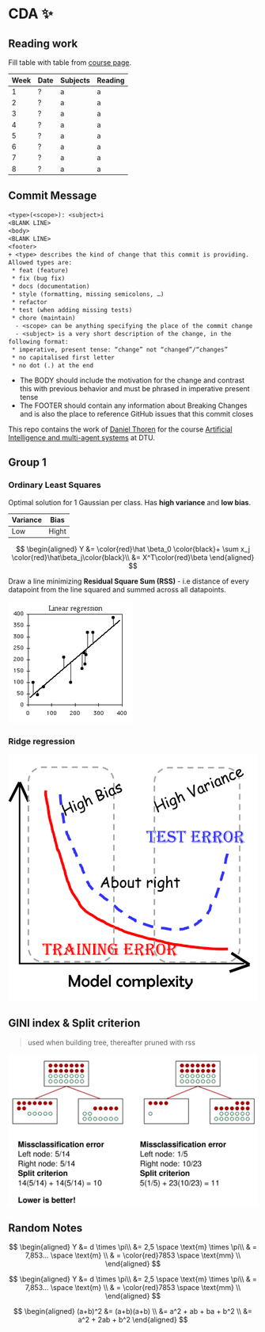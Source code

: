 # CDA :sparkles:

## Reading work

Fill table with table from [course page](http://www2.imm.dtu.dk/courses/02582/).

|Week|Date|Subjects|Reading|
|-|-|-|-|
|1|?|a|a|
|2|?|a|a|
|3|?|a|a|
|4|?|a|a|
|5|?|a|a|
|6|?|a|a|
|7|?|a|a|
|8|?|a|a|

## Commit Message
```
<type>(<scope>): <subject>i
<BLANK LINE>
<body>
<BLANK LINE>
<footer>
+ <type> describes the kind of change that this commit is providing. Allowed types are:
 * feat (feature)
 * fix (bug fix)
 * docs (documentation)
 * style (formatting, missing semicolons, …)
 * refactor
 * test (when adding missing tests)
 * chore (maintain)
  - <scope> can be anything specifying the place of the commit change
  - <subject> is a very short description of the change, in the following format:
 * imperative, present tense: “change” not “changed”/“changes”
 * no capitalised first letter
 * no dot (.) at the end
```
- The BODY should include the motivation for the change and contrast this with previous behavior and must be phrased in imperative present tense
- The FOOTER should contain any information about Breaking Changes and is also the place to reference GitHub issues that this commit closes

This repo contains the work of [Daniel Thoren](https://github.com/DannyDannyDanny) for the course [Artificial Intelligence and multi-agent systems](http://kurser.dtu.dk/course/02285) at DTU.


## Group 1

### Ordinary Least Squares

Optimal solution for 1 Gaussian per class. Has **high variance** and **low bias**.

|Variance|Bias|
|--|--|
|Low|Hight|

$$
\begin{aligned}
Y &=  \color{red}\hat \beta_0 \color{black}+ \sum x_j \color{red}\hat\beta_j\color{black}\\
  &= X^T\color{red}\beta
\end{aligned}
$$

Draw a line minimizing **Residual Square Sum (RSS)** - i.e distance of every datapoint from the line squared and summed across all datapoints.

![linreg](figs/linreg.png)

### Ridge regression

![linreg](figs/biasvar.png)

## GINI index & Split criterion
> used when building tree, thereafter pruned with rss

![gini-split](figs/gini-split.png)


## Random Notes

$$
\begin{aligned}
Y &= d \times \pi\\
  &= 2,5 \space \text{m} \times \pi\\
  & = 7,853... \space \text{m} \\
  & = \color{red}7853 \space \text{mm} \\
\end{aligned}
$$

$$
\begin{aligned}
Y &= d \times \pi\\
  &= 2,5 \space \text{m} \times \pi\\
  & = 7,853... \space \text{m} \\
  & = \color{red}7853 \space \text{mm} \\
\end{aligned}
$$

$$
\begin{aligned}
(a+b)^2 &= (a+b)(a+b)           \\
        &= a^2 + ab + ba + b^2  \\
        &= a^2 + 2ab + b^2  
\end{aligned}
$$
